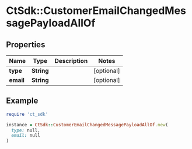 # CtSdk::CustomerEmailChangedMessagePayloadAllOf

## Properties

| Name | Type | Description | Notes |
| ---- | ---- | ----------- | ----- |
| **type** | **String** |  | [optional] |
| **email** | **String** |  | [optional] |

## Example

```ruby
require 'ct_sdk'

instance = CtSdk::CustomerEmailChangedMessagePayloadAllOf.new(
  type: null,
  email: null
)
```


